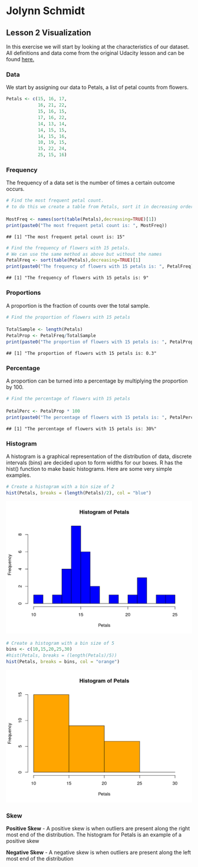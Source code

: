 # Jolynn Schmidt 

## Lesson 2 Visualization

In this exercise we will start by looking at the characteristics of our dataset. All definitions and data come from the original Udacity lesson and can be found [here.](https://www.udacity.com/api/nodes/1480558581/supplemental_media/lesson2pdf/download "Lesson2.pdf")


### Data
We start by assigning our data to Petals, a list of petal counts from flowers.

```r
Petals <- c(15, 16, 17,
            16, 21, 22,
            15, 16, 15,
            17, 16, 22,
            14, 13, 14,
            14, 15, 15,
            14, 15, 16,
            10, 19, 15,
            15, 22, 24,
            25, 15, 16)
```


### Frequency
The frequency of a data set is the number of times a certain outcome occurs.


```r
# Find the most frequent petal count.
# to do this we create a table from Petals, sort it in decreasing order, and get the name of the first item.

MostFreq <- names(sort(table(Petals),decreasing=TRUE)[1])
print(paste0("The most frequent petal count is: ", MostFreq))
```

```
## [1] "The most frequent petal count is: 15"
```


```r
# Find the frequency of flowers with 15 petals.
# We can use the same method as above but without the names
PetalFreq <- sort(table(Petals),decreasing=TRUE)[1]
print(paste0("The frequency of flowers with 15 petals is: ", PetalFreq))
```

```
## [1] "The frequency of flowers with 15 petals is: 9"
```


### Proportions
A proportion is the fraction of counts over the total sample.


```r
# Find the proportion of flowers with 15 petals

TotalSample <- length(Petals)
PetalProp <- PetalFreq/TotalSample
print(paste0("The proportion of flowers with 15 petals is: ", PetalProp))
```

```
## [1] "The proportion of flowers with 15 petals is: 0.3"
```


### Percentage
A proportion can be turned into a percentage by multiplying the proportion by 100.


```r
# Find the percentage of flowers with 15 petals

PetalPerc <- PetalProp * 100
print(paste0("The percentage of flowers with 15 petals is: ", PetalPerc, "%"))
```

```
## [1] "The percentage of flowers with 15 petals is: 30%"
```


### Histogram
A histogram is a graphical representation of the distribution of data, discrete intervals (bins) are decided upon to form widths for our boxes. R has the hist() function to make basic histograms. Here are some very simple examples.


```r
# Create a histogram with a bin size of 2
hist(Petals, breaks = (length(Petals)/2), col = "blue")
```

<img src="lesson2_files/figure-html/unnamed-chunk-6-1.png" width="672" />


```r
# Create a histogram with a bin size of 5
bins <- c(10,15,20,25,30)
#hist(Petals, breaks = (length(Petals)/5))
hist(Petals, breaks = bins, col = "orange")
```

<img src="lesson2_files/figure-html/unnamed-chunk-7-1.png" width="672" />


### Skew
**Positive Skew** - A positive skew is when outliers are present along the right most end of the distribution. The histogram for Petals is an example of a positive skew

**Negative Skew** - A negative skew is when outliers are present along the left most end of the distribution
